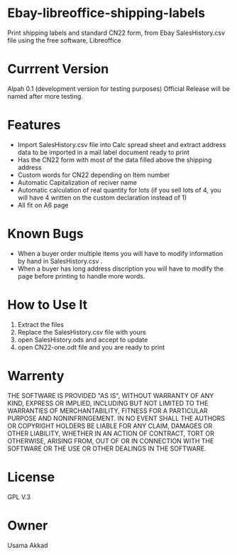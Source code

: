 # Ebay-libreoffice-shipping-labels
Print shipping labels and standard CN22 form, from Ebay SalesHistory.csv file using the free software, Libreoffice

Currrent Version
================
Alpah 0.1 (development version for testing purposes)
Official Release will be named after more testing.


Features
===========
 - Import SalesHistory.csv file into Calc spread sheet and extract address data to be imported in a mail label document ready to print
 - Has the CN22 form with most of the data filled above the shipping address
 - Custom words for CN22 depending on Item number
 - Automatic Capitalization of reciver name
 - Automatic calculation of real quantity for lots (if you sell lots of 4, you will have 4 written on the custom declaration instead of 1)
 - All fit on A6 page

Known Bugs
==========
 - When a buyer order multiple items you will have to modify information by hand in SalesHistory.csv .
 - When a buyer has long address discription you will have to modify the page before printing to handle more words.


How to Use It
=============
1. Extract the files
2. Replace the SalesHistory.csv file with yours
3. open SalesHistory.ods and accept to update
4. open CN22-one.odt file and you are ready to print

Warrenty
========
THE SOFTWARE IS PROVIDED "AS IS", WITHOUT WARRANTY OF ANY KIND, EXPRESS OR IMPLIED, INCLUDING BUT NOT LIMITED TO THE WARRANTIES OF MERCHANTABILITY, FITNESS FOR A PARTICULAR PURPOSE AND NONINFRINGEMENT. IN NO EVENT SHALL THE AUTHORS OR COPYRIGHT HOLDERS BE LIABLE FOR ANY CLAIM, DAMAGES OR OTHER LIABILITY, WHETHER IN AN ACTION OF CONTRACT, TORT OR OTHERWISE, ARISING FROM, OUT OF OR IN CONNECTION WITH THE SOFTWARE OR THE USE OR OTHER DEALINGS IN THE SOFTWARE.

License
========
GPL V.3

Owner
=====
Usama Akkad
